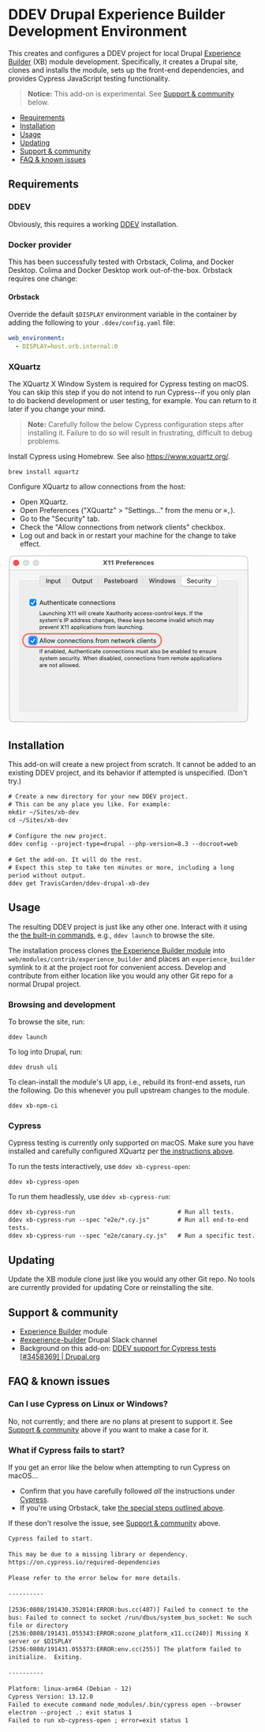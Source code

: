 # DDEV Drupal Experience Builder Development Environment

This creates and configures a DDEV project for local Drupal [Experience Builder](https://www.drupal.org/project/experience_builder) (XB) module development. Specifically, it creates a Drupal site, clones and installs the module, sets up the front-end dependencies, and provides Cypress JavaScript testing functionality.

>  **Notice:** This add-on is experimental. See [Support & community](#support--community) below.

- [Requirements](#requirements)
- [Installation](#installation)
- [Usage](#usage)
- [Updating](#updating)
- [Support & community](#support--community)
- [FAQ & known issues](#faq--known-issues)

## Requirements

### DDEV

Obviously, this requires a working [DDEV](https://ddev.com/) installation.

### Docker provider
This has been successfully tested with Orbstack, Colima, and Docker Desktop. Colima and Docker Desktop work out-of-the-box. Orbstack requires one change:

#### Orbstack

Override the default `$DISPLAY` environment variable in the container by adding the following to your `.ddev/config.yaml` file:

```yaml
web_environment:
  - DISPLAY=host.orb.internal:0
```

### XQuartz

The XQuartz X Window System is required for Cypress testing on macOS. You can skip this step if you do not intend to run Cypress--if you only plan to do backend development or user testing, for example. You can return to it later if you change your mind.

> **Note:** Carefully follow the below Cypress configuration steps after installing it. Failure to do so will result in frustrating, difficult to debug problems.

Install Cypress using Homebrew. See also https://www.xquartz.org/.

```shell
brew install xquartz
```

Configure XQuartz to allow connections from the host:

- Open XQuartz.
- Open Preferences ("XQuartz" > "Settings..." from the menu or `⌘,`).
- Go to the "Security" tab.
- Check the "Allow connections from network clients" checkbox.
- Log out and back in or restart your machine for the change to take effect.

![XQuartz Preferences dialog](resources/xquartz-settings.png)

## Installation

This add-on will create a new project from scratch. It cannot be added to an existing DDEV project, and its behavior if attempted is unspecified. (Don't try.)

```shell
# Create a new directory for your new DDEV project.
# This can be any place you like. For example:
mkdir ~/Sites/xb-dev
cd ~/Sites/xb-dev

# Configure the new project.
ddev config --project-type=drupal --php-version=8.3 --docroot=web

# Get the add-on. It will do the rest.
# Expect this step to take ten minutes or more, including a long period without output.
ddev get TravisCarden/ddev-drupal-xb-dev
```

## Usage

The resulting DDEV project is just like any other one. Interact with it using the [the built-in commands](https://ddev.readthedocs.io/en/stable/users/usage/commands/), e.g., `ddev launch` to browse the site.

The installation process clones [the Experience Builder module](https://www.drupal.org/project/experience_builder) into `web/modules/contrib/experience_builder` and places an `experience_builder` symlink to it at the project root for convenient access. Develop and contribute from either location like you would any other Git repo for a normal Drupal project.

### Browsing and development

To browse the site, run:

```shell
ddev launch
```

To log into Drupal, run:

```shell
ddev drush uli
```

To clean-install the module's UI app, i.e., rebuild its front-end assets, run the following. Do this whenever you pull upstream changes to the module.

```shell
ddev xb-npm-ci
```

### Cypress

Cypress testing is currently only supported on macOS. Make sure you have installed and carefully configured XQuartz per [the instructions above](#xquartz).

To run the tests interactively, use `ddev xb-cypress-open`:

```shell
ddev xb-cypress-open
```

To run them headlessly, use `ddev xb-cypress-run`:

```shell
ddev xb-cypress-run                             # Run all tests.
ddev xb-cypress-run --spec "e2e/*.cy.js"        # Run all end-to-end tests.
ddev xb-cypress-run --spec "e2e/canary.cy.js"   # Run a specific test.
```

## Updating

Update the XB module clone just like you would any other Git repo. No tools are currently provided for updating Core or reinstalling the site.

## Support & community

- [Experience Builder](https://www.drupal.org/project/experience_builder) module
- [#experience-builder](https://drupal.slack.com/archives/C072JMEPUS1) Drupal Slack channel
- Background on this add-on: [DDEV support for Cypress tests [#3458369] | Drupal.org](https://www.drupal.org/project/experience_builder/issues/3458369)

## FAQ & known issues

### Can I use Cypress on Linux or Windows?

No, not currently; and there are no plans at present to support it. See [Support & community](#support--community) above if you want to make a case for it.

### What if Cypress fails to start?

If you get an error like the below when attempting to run Cypress on macOS...

- Confirm that you have carefully followed _all_ the instructions under [Cypress](#cypress).
- If you're using Orbstack, take [the special steps outlined above](#orbstack).

If these don't resolve the issue, see [Support & community](#support--community) above.

```
Cypress failed to start.

This may be due to a missing library or dependency. https://on.cypress.io/required-dependencies

Please refer to the error below for more details.

----------

[2536:0808/191430.352014:ERROR:bus.cc(407)] Failed to connect to the bus: Failed to connect to socket /run/dbus/system_bus_socket: No such file or directory
[2536:0808/191431.055343:ERROR:ozone_platform_x11.cc(240)] Missing X server or $DISPLAY
[2536:0808/191431.055373:ERROR:env.cc(255)] The platform failed to initialize.  Exiting.

----------

Platform: linux-arm64 (Debian - 12)
Cypress Version: 13.12.0
Failed to execute command node_modules/.bin/cypress open --browser electron --project .: exit status 1
Failed to run xb-cypress-open ; error=exit status 1
```
